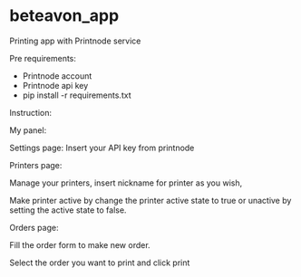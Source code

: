 # beteavon_app


Printing app with Printnode service

Pre requirements:
- Printnode account
- Printnode api key 
- pip install -r requirements.txt

Instruction:

My panel:


Settings page:
Insert your API key from printnode 


Printers page:

Manage your printers, insert nickname for printer as you wish,

Make printer active by change the printer active state to true or unactive by setting the active state to false.

Orders page:

Fill the order form to make new order.

Select the order you want to print and click print
